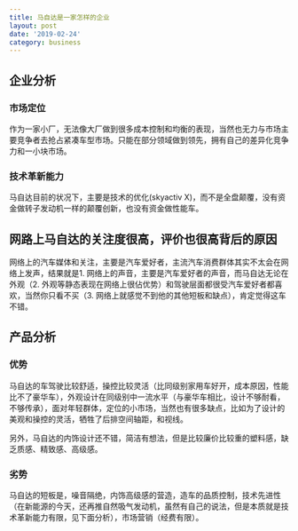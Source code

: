 ```yaml
---
title: 马自达是一家怎样的企业
layout: post
date: '2019-02-24'
category: business
---
```


## 企业分析

### 市场定位

作为一家小厂，无法像大厂做到很多成本控制和均衡的表现，当然也无力与市场主要竞争者去抢占紧凑车型市场。只能在部分领域做到领先，拥有自己的差异化竞争力和一小块市场。

### 技术革新能力

马自达目前的状况下，主要是技术的优化(skyactiv X)，而不是全盘颠覆，没有资金做转子发动机一样的颠覆创新，也没有资金做性能车。

## 网路上马自达的关注度很高，评价也很高背后的原因

网络上的汽车媒体和关注，主要是汽车爱好者，主流汽车消费群体其实不太会在网络上发声，结果就是1. 网络上的声音，主要是汽车爱好者的声音，而马自达无论在外观（2. 外观等静态表现在网络上很佔优势）和驾驶层面都很受汽车爱好者都喜欢，当然你只看不买（3. 网络上就感觉不到他的其他短板和缺点），肯定觉得这车不错。

## 产品分析

### 优势

马自达的车驾驶比较舒适，操控比较灵活（比同级别家用车好开，成本原因，性能比不了豪华车），外观设计在同级别中一流水平（与豪华车相比，设计不够耐看，不够传承），面对年轻群体，定位的小市场，当然也有很多缺点，比如为了设计的美观和操控的灵活，牺牲了后排空间轴距，和视线。

另外，马自达的内饰设计还不错，简洁有想法，但是比较廉价比较重的塑料感，缺乏质感、精致感、高级感。

### 劣势

马自达的短板是，噪音隔绝，内饰高级感的营造，造车的品质控制，技术先进性（在新能源的今天，还再推自然吸气发动机，虽然有自己的说法，但是本质就是技术革新能力有限，见下面分析），市场营销（经费有限）。

